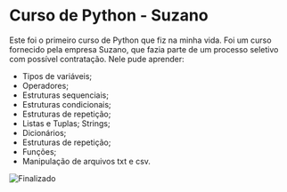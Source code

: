# Curso de Python - Suzano

Este foi o primeiro curso de Python que fiz na minha vida. Foi um curso fornecido pela empresa Suzano, que fazia parte de um processo seletivo com possível contratação.
Nele pude aprender:

- Tipos de variáveis;
- Operadores;
- Estruturas sequenciais;
- Estruturas condicionais;
- Estruturas de repetição;
- Listas e Tuplas; Strings;
- Dicionários;
- Estruturas de repetição;
- Funções;
- Manipulação de arquivos txt e csv.

![Finalizado](http://img.shields.io/static/v1?label=STATUS&message=FINALIZADO&color=GREEN&style=for-the-badge)
